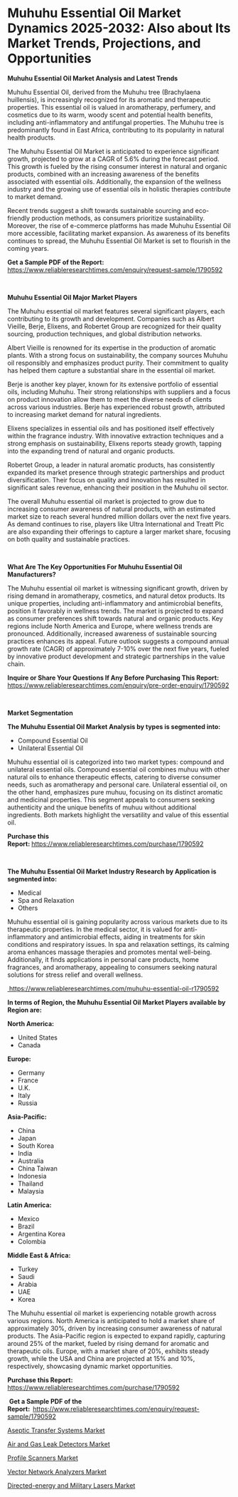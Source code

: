 <p><h1>Muhuhu Essential Oil Market Dynamics 2025-2032: Also about Its Market Trends, Projections, and Opportunities</h1></p><p><strong>Muhuhu Essential Oil Market Analysis and Latest Trends</strong></p>
<p><p>Muhuhu Essential Oil, derived from the Muhuhu tree (Brachylaena huillensis), is increasingly recognized for its aromatic and therapeutic properties. This essential oil is valued in aromatherapy, perfumery, and cosmetics due to its warm, woody scent and potential health benefits, including anti-inflammatory and antifungal properties. The Muhuhu tree is predominantly found in East Africa, contributing to its popularity in natural health products.</p><p>The Muhuhu Essential Oil Market is anticipated to experience significant growth, projected to grow at a CAGR of 5.6% during the forecast period. This growth is fueled by the rising consumer interest in natural and organic products, combined with an increasing awareness of the benefits associated with essential oils. Additionally, the expansion of the wellness industry and the growing use of essential oils in holistic therapies contribute to market demand.</p><p>Recent trends suggest a shift towards sustainable sourcing and eco-friendly production methods, as consumers prioritize sustainability. Moreover, the rise of e-commerce platforms has made Muhuhu Essential Oil more accessible, facilitating market expansion. As awareness of its benefits continues to spread, the Muhuhu Essential Oil Market is set to flourish in the coming years.</p></p>
<p><strong>Get a Sample PDF of the Report:&nbsp;</strong> <a href="https://www.reliableresearchtimes.com/enquiry/request-sample/1790592?utm_campaign=3522&utm_medium=2&utm_source=Github&utm_content=ia&utm_term=01042025&utm_id=muhuhu-essential-oil">https://www.reliableresearchtimes.com/enquiry/request-sample/1790592</a></p>
<p>&nbsp;</p>
<p><strong>Muhuhu Essential Oil Major Market Players</strong></p>
<p><p>The Muhuhu essential oil market features several significant players, each contributing to its growth and development. Companies such as Albert Vieille, Berje, Elixens, and Robertet Group are recognized for their quality sourcing, production techniques, and global distribution networks.</p><p>Albert Vieille is renowned for its expertise in the production of aromatic plants. With a strong focus on sustainability, the company sources Muhuhu oil responsibly and emphasizes product purity. Their commitment to quality has helped them capture a substantial share in the essential oil market.</p><p>Berje is another key player, known for its extensive portfolio of essential oils, including Muhuhu. Their strong relationships with suppliers and a focus on product innovation allow them to meet the diverse needs of clients across various industries. Berje has experienced robust growth, attributed to increasing market demand for natural ingredients.</p><p>Elixens specializes in essential oils and has positioned itself effectively within the fragrance industry. With innovative extraction techniques and a strong emphasis on sustainability, Elixens reports steady growth, tapping into the expanding trend of natural and organic products. </p><p>Robertet Group, a leader in natural aromatic products, has consistently expanded its market presence through strategic partnerships and product diversification. Their focus on quality and innovation has resulted in significant sales revenue, enhancing their position in the Muhuhu oil sector.</p><p>The overall Muhuhu essential oil market is projected to grow due to increasing consumer awareness of natural products, with an estimated market size to reach several hundred million dollars over the next five years. As demand continues to rise, players like Ultra International and Treatt Plc are also expanding their offerings to capture a larger market share, focusing on both quality and sustainable practices.</p></p>
<p>&nbsp;</p>
<p><strong>What Are The Key Opportunities For Muhuhu Essential Oil Manufacturers?</strong></p>
<p><p>The Muhuhu essential oil market is witnessing significant growth, driven by rising demand in aromatherapy, cosmetics, and natural detox products. Its unique properties, including anti-inflammatory and antimicrobial benefits, position it favorably in wellness trends. The market is projected to expand as consumer preferences shift towards natural and organic products. Key regions include North America and Europe, where wellness trends are pronounced. Additionally, increased awareness of sustainable sourcing practices enhances its appeal. Future outlook suggests a compound annual growth rate (CAGR) of approximately 7-10% over the next five years, fueled by innovative product development and strategic partnerships in the value chain.</p></p>
<p><strong>Inquire or Share Your Questions If Any Before Purchasing This Report:</strong> <a href="https://www.reliableresearchtimes.com/enquiry/pre-order-enquiry/1790592?utm_campaign=3522&utm_medium=2&utm_source=Github&utm_content=ia&utm_term=01042025&utm_id=muhuhu-essential-oil">https://www.reliableresearchtimes.com/enquiry/pre-order-enquiry/1790592</a></p>
<p>&nbsp;</p>
<p><strong>Market Segmentation</strong></p>
<p><strong>The Muhuhu Essential Oil Market Analysis by types is segmented into:</strong></p>
<p><ul><li>Compound Essential Oil</li><li>Unilateral Essential Oil</li></ul></p>
<p><p>Muhuhu essential oil is categorized into two market types: compound and unilateral essential oils. Compound essential oil combines muhuu with other natural oils to enhance therapeutic effects, catering to diverse consumer needs, such as aromatherapy and personal care. Unilateral essential oil, on the other hand, emphasizes pure muhuu, focusing on its distinct aromatic and medicinal properties. This segment appeals to consumers seeking authenticity and the unique benefits of muhuu without additional ingredients. Both markets highlight the versatility and value of this essential oil.</p></p>
<p><strong>Purchase this Report:&nbsp;</strong><a href="https://www.reliableresearchtimes.com/purchase/1790592?utm_campaign=3522&utm_medium=2&utm_source=Github&utm_content=ia&utm_term=01042025&utm_id=muhuhu-essential-oil">https://www.reliableresearchtimes.com/purchase/1790592</a></p>
<p>&nbsp;</p>
<p><strong>The Muhuhu Essential Oil Market Industry Research by Application is segmented into:</strong></p>
<p><ul><li>Medical</li><li>Spa and Relaxation</li><li>Others</li></ul></p>
<p><p>Muhuhu essential oil is gaining popularity across various markets due to its therapeutic properties. In the medical sector, it is valued for anti-inflammatory and antimicrobial effects, aiding in treatments for skin conditions and respiratory issues. In spa and relaxation settings, its calming aroma enhances massage therapies and promotes mental well-being. Additionally, it finds applications in personal care products, home fragrances, and aromatherapy, appealing to consumers seeking natural solutions for stress relief and overall wellness.</p></p>
<p><a href="https://www.reliableresearchtimes.com/muhuhu-essential-oil-r1790592?utm_campaign=3522&utm_medium=2&utm_source=Github&utm_content=ia&utm_term=01042025&utm_id=muhuhu-essential-oil">&nbsp;https://www.reliableresearchtimes.com/muhuhu-essential-oil-r1790592</a></p>
<p><strong>In terms of Region, the Muhuhu Essential Oil Market Players available by Region are:</strong></p>
<p>
    <p> <strong> North America: </strong>
        <ul>
            <li>United States</li>
            <li>Canada</li>
        </ul>
        </p> 
    <p> <strong> Europe: </strong>
        <ul>
            <li>Germany</li>
            <li>France</li>
            <li>U.K.</li>
            <li>Italy</li>
            <li>Russia</li>
        </ul>
        </p> 
    <p> <strong> Asia-Pacific: </strong>
        <ul>
            <li>China</li>
            <li>Japan</li>
            <li>South Korea</li>
            <li>India</li>
            <li>Australia</li>
            <li>China Taiwan</li>
            <li>Indonesia</li>
            <li>Thailand</li>
            <li>Malaysia</li>
        </ul>
        </p> 
    <p> <strong> Latin America: </strong>
        <ul>
            <li>Mexico</li>
            <li>Brazil</li>
            <li>Argentina Korea</li>
            <li>Colombia</li>
        </ul>
        </p> 
    <p> <strong> Middle East & Africa: </strong>
        <ul>
            <li>Turkey</li>
            <li>Saudi</li>
            <li>Arabia</li>
            <li>UAE</li>
            <li>Korea</li>
        </ul>
    </p>
    </p>
<p><p>The Muhuhu essential oil market is experiencing notable growth across various regions. North America is anticipated to hold a market share of approximately 30%, driven by increasing consumer awareness of natural products. The Asia-Pacific region is expected to expand rapidly, capturing around 25% of the market, fueled by rising demand for aromatic and therapeutic oils. Europe, with a market share of 20%, exhibits steady growth, while the USA and China are projected at 15% and 10%, respectively, showcasing dynamic market opportunities.</p></p>
<p><strong>Purchase this Report: </strong><a href="https://www.reliableresearchtimes.com/purchase/1790592?utm_campaign=3522&utm_medium=2&utm_source=Github&utm_content=ia&utm_term=01042025&utm_id=muhuhu-essential-oil">https://www.reliableresearchtimes.com/purchase/1790592</a></p>
<p>&nbsp;<strong>Get a Sample PDF of the Report:&nbsp;&nbsp;</strong><a href="https://www.reliableresearchtimes.com/enquiry/request-sample/1790592?utm_campaign=3522&utm_medium=2&utm_source=Github&utm_content=ia&utm_term=01042025&utm_id=muhuhu-essential-oil">https://www.reliableresearchtimes.com/enquiry/request-sample/1790592</a></p>
<p><strong></strong></p>
<p><p><a href="https://www.linkedin.com/pulse/global-aseptic-transfer-systems-market-focus-application-end-use-m73lc?utm_campaign=3522&utm_medium=2&utm_source=Github&utm_content=ia&utm_term=01042025&utm_id=muhuhu-essential-oil">Aseptic Transfer Systems Market</a></p><p><a href="https://www.linkedin.com/pulse/growth-forecast-air-gas-leak-detectors-market-127-cagr-2025-7hklc?utm_campaign=3522&utm_medium=2&utm_source=Github&utm_content=ia&utm_term=01042025&utm_id=muhuhu-essential-oil">Air and Gas Leak Detectors Market</a></p><p><a href="https://www.linkedin.com/pulse/profile-scanners-market-global-regional-analysis-focus-wchif?utm_campaign=3522&utm_medium=2&utm_source=Github&utm_content=ia&utm_term=01042025&utm_id=muhuhu-essential-oil">Profile Scanners Market</a></p><p><a href="https://www.linkedin.com/pulse/global-vector-network-analyzers-market-report-2025-2032-size-uju4e?utm_campaign=3522&utm_medium=2&utm_source=Github&utm_content=ia&utm_term=01042025&utm_id=muhuhu-essential-oil">Vector Network Analyzers Market</a></p><p><a href="https://www.linkedin.com/pulse/directed-energy-military-lasers-market-trends-revenue-forecast-lffnc?utm_campaign=3522&utm_medium=2&utm_source=Github&utm_content=ia&utm_term=01042025&utm_id=muhuhu-essential-oil">Directed-energy and Military Lasers Market</a></p></p>